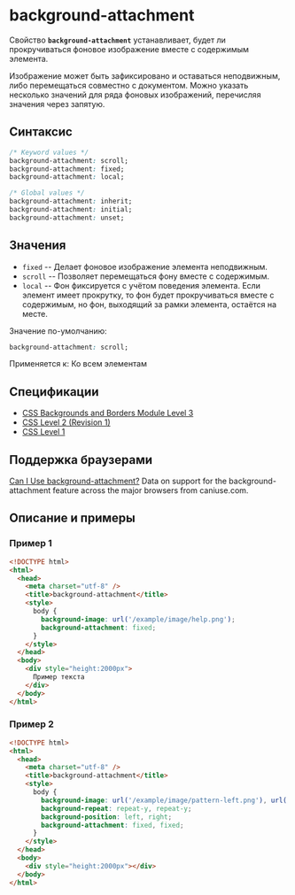 # background-attachment

Свойство **`background-attachment`** устанавливает, будет ли прокручиваться фоновое изображение вместе с содержимым элемента.

Изображение может быть зафиксировано и оставаться неподвижным, либо перемещаться совместно с документом. Можно указать несколько значений для ряда фоновых изображений, перечисляя значения через запятую.

## Синтаксис

```css
/* Keyword values */
background-attachment: scroll;
background-attachment: fixed;
background-attachment: local;

/* Global values */
background-attachment: inherit;
background-attachment: initial;
background-attachment: unset;
```

## Значения

- `fixed` -- Делает фоновое изображение элемента неподвижным.
- `scroll` -- Позволяет перемещаться фону вместе с содержимым.
- `local` -- Фон фиксируется с учётом поведения элемента. Если элемент имеет прокрутку, то фон будет прокручиваться вместе с содержимым, но фон, выходящий за рамки элемента, остаётся на месте.

Значение по-умолчанию:

```css
background-attachment: scroll;
```

Применяется к: Ко всем элементам

## Спецификации

- [CSS Backgrounds and Borders Module Level 3](http://dev.w3.org/csswg/css3-background/#the-background-attachment)
- [CSS Level 2 (Revision 1)](http://www.w3.org/TR/CSS2/colors.html#propdef-background-attachment)
- [CSS Level 1](http://www.w3.org/TR/CSS1/#background-attachment)

## Поддержка браузерами

<p class="ciu_embed" data-feature="background-attachment" data-periods="future_1,current,past_1,past_2">
  <a href="http://caniuse.com/#feat=background-attachment">Can I Use background-attachment?</a> Data on support for the background-attachment feature across the major browsers from caniuse.com.
</p>

## Описание и примеры

### Пример 1

```html
<!DOCTYPE html>
<html>
  <head>
    <meta charset="utf-8" />
    <title>background-attachment</title>
    <style>
      body {
        background-image: url('/example/image/help.png');
        background-attachment: fixed;
      }
    </style>
  </head>
  <body>
    <div style="height:2000px">
      Пример текста
    </div>
  </body>
</html>
```

### Пример 2

```html
<!DOCTYPE html>
<html>
  <head>
    <meta charset="utf-8" />
    <title>background-attachment</title>
    <style>
      body {
        background-image: url('/example/image/pattern-left.png'), url('/example/image/pattern-right.png');
        background-repeat: repeat-y, repeat-y;
        background-position: left, right;
        background-attachment: fixed, fixed;
      }
    </style>
  </head>
  <body>
    <div style="height:2000px"></div>
  </body>
</html>
```
